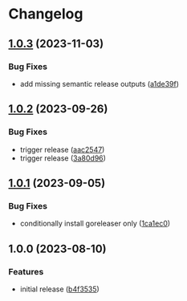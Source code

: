 # Changelog

## [1.0.3](https://github.com/cihelper/action-semanticrelease-goreleaser/compare/v1.0.2...v1.0.3) (2023-11-03)


### Bug Fixes

* add missing semantic release outputs ([a1de39f](https://github.com/cihelper/action-semanticrelease-goreleaser/commit/a1de39fc2c8076cc67be023e9ec4da91e9f824df))

## [1.0.2](https://github.com/cihelper/action-semanticrelease-goreleaser/compare/v1.0.1...v1.0.2) (2023-09-26)


### Bug Fixes

* trigger release ([aac2547](https://github.com/cihelper/action-semanticrelease-goreleaser/commit/aac25470d2000e12ad60c128287e9657ad427a04))
* trigger release ([3a80d96](https://github.com/cihelper/action-semanticrelease-goreleaser/commit/3a80d96ac28ca59eacf8f7f48bbde8c8238d509b))

## [1.0.1](https://github.com/cihelper/action-semanticrelease-goreleaser/compare/v1.0.0...v1.0.1) (2023-09-05)


### Bug Fixes

* conditionally install goreleaser only ([1ca1ec0](https://github.com/cihelper/action-semanticrelease-goreleaser/commit/1ca1ec00c3b2ce5ec54a99661e5a7dc3c56c64ff))

## 1.0.0 (2023-08-10)


### Features

* initial release ([b4f3535](https://github.com/cihelper/action-semanticrelease-goreleaser/commit/b4f3535e5c812ad1191e365931a4b4e901510aa9))
